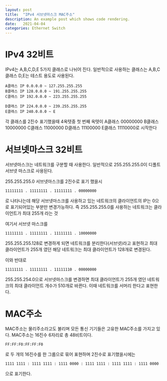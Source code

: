 ```yaml
---
layout: post
title:  "IPv4 서브넷마스크 MAC주소"
description: An example post which shows code rendering.
date:   2021-04-04
categories: Ethernet Switch
---
```


# IPv4 32비트

IPv4는 A,B,C,D,E 5가지 클래스로 나뉘어 진다.
일반적으로 사용하는 클래스는 A,B,C클래스 D,E는 테스트 용도로 사용된다.

```
A클래스 IP 0.0.0.0 ~ 127.255.255.255
B클래스 IP 128.0.0.0 ~ 191.255.255.255
C클래스 IP 192.0.0.0 ~ 223.255.255.255
```

```
D클래스 IP 224.0.0.0 ~ 239.255.255.255
E클래스 IP 240.0.0.0 ~ E
```

각 클래스를 2진수 표기했을때 4옥텟중 첫 번째 옥텟이 
A클래스 00000000 B클래스 10000000 C클래스 11000000 D클래스 11100000 E클래스 11110000로 시작한다


# 서브넷마스크 32비트

서브넷마스크는 네트워크를 구분할 때 사용한다.
일반적으로 255.255.255.0이 디폴트 서브넷 마스크로 사용된다.

255.255.255.0 서브넷마스크를 2진수로 표기 했을시
```
11111111 . 11111111 . 11111111 . 00000000
```
로 나타나는데 해당 서브넷마스크를 사용하고 있는 네트워크의 클라이언트의 IP는 0으로 표기되어있는 부분만 변경가능하다.
즉 255.255.255.0를 사용하는 네트워크는 클라이언트가 최대 255개 라는 것

여기서 서브넷 마스크를 
```
11111111 . 11111111 . 11111111 . 10000000
```
255.255.255.128로 변경하게 되면 네트워크를 분리한다(서브넷)라고 표현하고
최대 클라이언트가 255개 였던 해당 네트워크는 최대 클라이언트가 128개로 변경된다.

이와 반대로
```
11111111 . 11111111 . 11111110 . 00000000
```
255.255.254.0으로 서브넷마스크를 변경하면 최대 클라이언트가 255개 였던 네트워크의 최대 클라이언트 개수가 510개로 바뀐다.
이때 네트워크를 서머리 한다고 표현한다.


# MAC주소

MAC주소는 물리주소라고도 불리며 모든 통신 기기들은 고유한 MAC주소를 가지고 있다.
MAC주소는 16진수 6자리로 총 48비트이다.

```
FF:FF:F0:FF:FF:F0
```
로 두 개의 16진수를 한 그룹으로 묶어 표현하며 
2진수로 표기했을시에는 

```
1111 1111 : 1111 1111 : 1111 0000 : 1111 1111 : 1111 1111 : 1111 0000
```
으로 표기한다.


